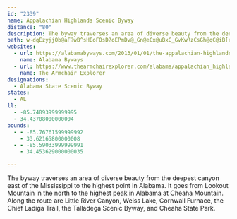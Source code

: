 ```yaml
---
id: "2339"
name: Appalachian Highlands Scenic Byway
distance: "80"
description: The byway traverses an area of diverse beauty from the deepest canyon east of the Mississippi to the highest point in Alabama.
path: w~dqEzyjjOb@aF?wB^sHEoFOsD?oEPmDv@_Gn@eCx@uBxC_GvKwRzCsGh@qC@iB[eDZy@oOwN{a@a_@kW}UjBoDpOcXcEeGiDgEiOqMkF{FyDyE}JsNmEoIeM}Zg@{A[eBKmACiCn@}N[yCiAiFSsEDgBr@sElCsFnAwBlSq[nAgClI}TbCoFfDkE|BuBhCkB|DmB~C_A`Dm@bE]~EJlSlBrFv@zERrCK|Ca@rCw@tCsAlBkAbCsBrBaCbBqChCuFzGcQbHsPvBwDdDqEdJaJbJiIhIyGxDaCfFgCxCkApEsAbE_BzAw@vA{@rEkEtLkP`IaMrSwZ|FmJvD{GzJuRjO_Y~AaDbB}DbAaEr@{FNmGZiTXmEx@aEb@}AzAmDvSs]rDmFxDyEvSuUxAuAnA_A~CaA|AOrBBbBXhBx@`MtIlAj@fD~@tANlDB~NsAbG?vAJfLlBvF~A`InCrAJxAErAYpAg@hAw@nG}FxBqCx@{ArAkE^_Dj@UjOvJzDxC|FrDjNlJta@|UdOtHpAx@zKzJrVtOt@p@lBfChH`L`CfC|XlSrAt@nAVbEZrAVrA`@|[vTbA|ARr@d@fC|@tId@bBt@nAlEvCnL|GlV`ShAr@jn@|YrTzKb]lNfAt@bB`BnAhBxAlCxBnCrAdAjM~HvC`C|CrE|FfO~@bBxAnBpI`IhAt@rC~AbTlJhXjMrDbCxIfIjC`BrA`@fANdUr@lCLbD^lAj@|BxAdDtErCrErQpWbBfDhA|DdAhHbB`HdPjc@pSrg@zBrClAt@nMxGhH`GtFlG`Zbb@rD|E~BjC|CrCpJtHrCjC`MbOrPrNxC~A|Af@bB`@jC\~[^hFf@zErAfYbOxErApDVtA?fj@yCfJKrMv@|Fp@bDbArClB~BnCv@nAxWzm@~KpV|E`Jhe@by@hElJvAdE~@xChAhFrA~H~@bHrBbSxIns@dLuDxKiFj]yQfIoDtPkGbBa@@gB\kExAuM|@cJbEc\|Eyb@fE}\dAiG~AeHhAuDvDkJzq@uuAvF_NvCsIrDgNnDqQ`DsQw@mA{BgJgC}MyD{\cB_Pu@sJY{I?eGJmFX{FrEuv@h@uF~@uH|AuJrFwZHmDEmJxQ?bFVt[bG~ALlFOjoAoApIUrDYrEcA|Ag@dh@}QfFyBzDyBtDuCxAyAdj@_o@rDyDhE{D|BeB|CgBfl@uYlHcE|GsFfV{UvIaIbQoN`NwLbBeBjW}YdCaCvEmDrCkBnc@{TzEgDdDcDrCsD`h@gv@hBsBhBsAbBw@rBo@lDSrE`@v{@nQ`Fj@rCFxD?jHq@f]}FpLsCpZyIvC[tBFfAVnB`AxSpQ|CxBrAj@jBj@jBX~@@bFa@|D}AnLiFxKsDjFmCvFqDbCcAlCi@dCGrMlAjxA`R`Ix@dMfBvi@rGnMfAvGPnGDbqEiBlF?l[~@hKM~E_@dLuBfj@sP`D_@MvApFfCp@d@jDEbd@_AtQQheAiBt@e@|EuIlAeB~@_ArByA~BgAlD}@vBShAAxCFfE^tBd@hAl@~@z@r@bAdIbSnC~En_@~c@dL|LvGxG~AtAnCdBnIlEnCdBt[pZps@hj@tIlHrFdG`h@`q@rArAxAlAdAj@dMvErAp@lE~CxQvRrBfBnTrOfWjR|MrLb`@|[`FnDrE~BrFpBdNfCpNhE`RvG~DrB~SzMpWdSjFdDdDxAxB^jE^dDS`BWrAe@rHgDxC{@rB]nB?zHx@fVlFjHrAfMrAvE~@rGrB`D`CdB|Bh@`AhAjD|AtGbA`Cd@|@bBhBt@n@|@f@~Bx@tM~BdPzAhNj@hj@xAjCXbGjAdOnEfCf@hEj@bCPfEJxt@f@dTSdZsApNsAdKyAvn@kKfUgErG{@hDw@bDgAtE{BvXmSjOaKd`A{l@dDaBdHyAnAMjJYdr@_Ahh@QrRDzFl@jElAr_@zPlDx@xGdAvDXvDJ|D@xDKrD[pTgDdEeA|FkC`D{Bf\}WhDyBpDmBrD_BvlBcq@fPqEb`@}IlCw@iAaCw@gCoByIiFcS}@sFOuGBmDTyEn@mGr@uEbBmIxDcOrDeIl@kBd@mChAqL?qCOsAcBuGYyBEeEZ_[EqCcAeSBgEXmBr@eCtByCvHmFlS{M~@m@hAsAr@aBd@_CbAmTEcE_@gDuIwa@o@uFMsB?cBNwQUwQk@sKsA{Pf]MrCT|Ab@nAl@|ShRlCvAzAb@fE^f[jA|TvC
websites:
  - url: https://alabamabyways.com/2013/01/01/the-appalachian-highlands-scenic-byway/
    name: Alabama Byways
  - url: https://www.thearmchairexplorer.com/alabama/appalachian_highlands_scenic_byway.php
    name: The Armchair Explorer
designations:
  - Alabama State Scenic Byway
states:
  - AL
ll:
  - -85.74893999999995
  - 34.43708000000004
bounds:
  - - -85.76761599999992
    - 33.62165800000008
  - - -85.59033999999991
    - 34.453629000000035

---
```


The byway traverses an area of diverse beauty from the deepest canyon east of the Mississippi to the highest point in Alabama. It goes from Lookout Mountain in the north to the highest peak in Alabama at Cheaha Mountain. Along the route are Little River Canyon, Weiss Lake, Cornwall Furnace, the Chief Ladiga Trail, the Talladega Scenic Byway, and Cheaha State Park.
